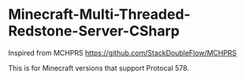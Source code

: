 # Minecraft-Multi-Threaded-Redstone-Server-CSharp
Inspired from MCHPRS https://github.com/StackDoubleFlow/MCHPRS

This is for Minecraft versions that support Protocal 578.
